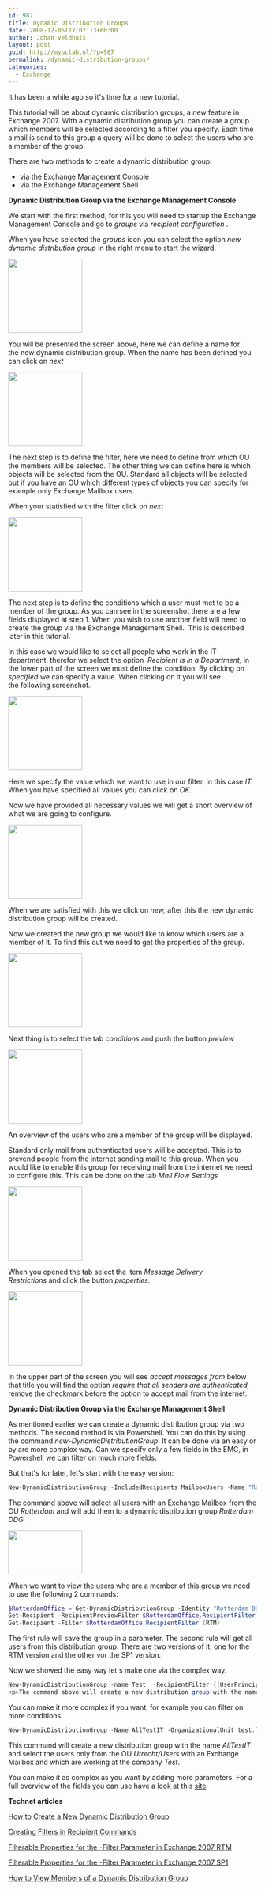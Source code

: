 ```yaml
---
id: 987
title: Dynamic Distribution Groups
date: 2008-12-05T17:07:13+00:00
author: Johan Veldhuis
layout: post
guid: http://myuclab.nl/?p=987
permalink: /dynamic-distribution-groups/
categories:
  - Exchange
---
```

It has been a while ago so it's time for a new tutorial.</p>
<p>This tutorial will be about dynamic distribution groups, a new feature in Exchange 2007. With a dynamic distribution group you can create a group which members will be selected according to a filter you specify. Each time a mail is send to this group a query will be done to select the users who are a member of the group.</p>
<p>There are two methods to create a dynamic distribution group:</p>
<ul>
<li>via the Exchange Management Console</li>
<li>via the Exchange Management Shell</li>
</ul>
<p><strong>Dynamic Distribution Group via the Exchange Management Console</strong></p>
<p>We start with the first method, for this you will need to startup the Exchange Management Console and go to <em>groups</em> via <em>recipient configuration </em>.</p>
<p>When you have selected the <em>groups </em>icon you can select the option <em>new dynamic distribution group </em>in the right menu to start the wizard.</p>
<p><a href="https://myuclab.nl/wp-content/uploads/2008/12/step1.jpg"><img class="alignnone size-thumbnail wp-image-965" title="Dynamic Distribution group wizard" src="https://myuclab.nl/wp-content/uploads/2008/12/step1-150x150.jpg" alt="" width="150" height="150" /></a></p>
<p>You will be presented the screen above, here we can define a name for the new dynamic distribution group. When the name has been defined you can click on <em>next</em></p>
<p><a href="https://myuclab.nl/wp-content/uploads/2008/12/step2.jpg"><img class="alignnone size-thumbnail wp-image-966" title="Dynamic Distribution Group - filter settings" src="https://myuclab.nl/wp-content/uploads/2008/12/step2-150x150.jpg" alt="" width="150" height="150" /></a></p>
<p>The next step is to define the filter, here we need to define from which OU the members will be selected. The other thing we can define here is which objects will be selected from the OU. Standard all objects will be selected but if you have an OU which different types of objects you can specify for example only Exchange Mailbox users.</p>
<p>When your statisfied with the filter click on <em>next</em></p>
<p><a href="https://myuclab.nl/wp-content/uploads/2008/12/step3.jpg"><img class="alignnone size-thumbnail wp-image-967" title="Dynamic Distribution Group - conditions" src="https://myuclab.nl/wp-content/uploads/2008/12/step3-150x150.jpg" alt="" width="150" height="150" /></a></p>
<p>The next step is to define the conditions which a user must met to be a member of the group. As you can see in the screenshot there are a few fields displayed at step 1. When you wish to use another field will need to create the group via the Exchange Management Shell.  This is described later in this tutorial.</p>
<p>In this case we would like to select all people who work in the IT department, therefor we select the option  <em>Recipient is in a Department, </em>in the lower part of the screen we must define the condition. By clicking on <em>specified </em>we can specify a value. When clicking on it you will see the following screenshot.</p>
<p><a href="https://myuclab.nl/wp-content/uploads/2008/12/step3a.jpg"><img class="alignnone size-thumbnail wp-image-968" title="Dynamic Distribution Group - Specify department" src="https://myuclab.nl/wp-content/uploads/2008/12/step3a-150x150.jpg" alt="" width="150" height="150" /></a></p>
<p>Here we specify the value which we want to use in our filter, in this case <em>IT. </em>When you have specified all values you can click on <em>OK.</em></p>
<p>Now we have provided all necessary values we will get a short overview of what we are going to configure.</p>
<p><a href="https://myuclab.nl/wp-content/uploads/2008/12/step4.jpg"><img class="alignnone size-thumbnail wp-image-969" title="Dynamic Distribution Group - New" src="https://myuclab.nl/wp-content/uploads/2008/12/step4-150x150.jpg" alt="" width="150" height="150" /></a></p>
<p>When we are satisfied with this we click on <em>new, </em>after this the new dynamic distribution group will be created.</p>
<p>Now we created the new group we would like to know which users are a member of it. To find this out we need to get the properties of the group.</p>
<p><a href="https://myuclab.nl/wp-content/uploads/2008/12/members.jpg"><img class="alignnone size-thumbnail wp-image-970" title="Dynamic Distribution Group - Conditions tab" src="https://myuclab.nl/wp-content/uploads/2008/12/members-150x150.jpg" alt="" width="150" height="150" /></a></p>
<p>Next thing is to select the tab <em>conditions </em>and push the button <em>preview</em></p>
<p><a href="https://myuclab.nl/wp-content/uploads/2008/12/members_2.jpg"><img class="alignnone size-thumbnail wp-image-971" title="Dynamic Distribution Group - Preview" src="https://myuclab.nl/wp-content/uploads/2008/12/members_2-150x150.jpg" alt="" width="150" height="150" /></a></p>
<p>An overview of the users who are a member of the group will be displayed.</p>
<p>Standard only mail from authenticated users will be accepted. This is to prevend people from the internet sending mail to this group. When you would like to enable this group for receiving mail from the internet we need to configure this. This can be done on the tab <em>Mail Flow Settings</em></p>
<p><a href="https://myuclab.nl/wp-content/uploads/2008/12/messagedelivery.jpg"><img class="alignnone size-thumbnail wp-image-972" title="Dynamic Distribution Group - Mail Flow Settings tab" src="https://myuclab.nl/wp-content/uploads/2008/12/messagedelivery-150x150.jpg" alt="" width="150" height="150" /></a></p>
<p>When you opened the tab select the item <em>Message Delivery Restrictions </em>and click the button <em>properties.</em></p>
<p><a href="https://myuclab.nl/wp-content/uploads/2008/12/messagedelivery_2.jpg"><img class="alignnone size-thumbnail wp-image-973" title="Dynamic Distribution Group - Message Delivery Restrictions" src="https://myuclab.nl/wp-content/uploads/2008/12/messagedelivery_2-150x150.jpg" alt="" width="150" height="150" /></a></p>
<p>In the upper part of the screen you will see <em>accept messages from </em>below that title you will find the option <em>require that all senders are authenticated, </em>remove the checkmark before the option to accept mail from the internet. </p>
<p><strong>Dynamic Distribution Group via the Exchange Management Shell</strong></p>
<p>As mentioned earlier we can create a dynamic distribution group via two methods. The second method is via Powershell. You can do this by using the command <em>new-DynamicDistributionGroup</em>. It can be done via an easy or by are more complex way. Can we specify only a few fields in the EMC, in Powershell we can filter on much more fields.</p>
<p>But that's for later, let's start with the easy version:</p>

```PowerShell
New-DynamicDistributionGroup -IncludedRecipients MailboxUsers -Name "Rotterdam DDG" -OrganizationalUnit Rotterdam
```

<p>The command above will select all users with an Exchange Mailbox from the OU <em>Rotterdam </em>and will add them to a dynamic distribution group <em>Rotterdam DDG.</em></p>
<p><em><a href="https://myuclab.nl/wp-content/uploads/2008/12/new-ddg.jpg"><img class="alignnone size-thumbnail wp-image-977" title="New-DynamicDistributionGroup" src="https://myuclab.nl/wp-content/uploads/2008/12/new-ddg-150x89.jpg" alt="" width="150" height="89" /></a></em></p>
<p>When we want to view the users who are a member of this group we need to use the following 2 commands:</p>

```PowerShell
$RotterdamOffice = Get-DynamicDistributionGroup -Identity "Rotterdam DDG"
Get-Recipient -RecipientPreviewFilter $RotterdamOffice.RecipientFilter (SP1)
Get-Recipient -Filter $RotterdamOffice.RecipientFilter (RTM)
```

<p>The first rule will save the group in a parameter. The second rule will get all users from this distribution group. There are two versions of it, one for the RTM version and the other vor the SP1 version.</p>
<p>Now we showed the easy way let's make one via the complex way.</p>

```PowerShell
New-DynamicDistributionGroup -name Test  -RecipientFilter {(UserPrincipalName -like </em><em>'*@test.local'</em><em>)}</em></p>
<p>The command above will create a new distribution group with the name <em>Test. </em>Here we select only users with a UPN that ends with <em>test.local
```

<p>You can make it more complex if you want, for example you can filter on more conditions</p>

```PowerShell
New-DynamicDistributionGroup -Name AllTestIT -OrganizationalUnit test.local/Utrecht/Users -RecipientFilter { ((RecipientType -eq 'UserMailbox') -and (Company -eq 'Test')) }
```

<p>This command will create a new distribution group with the name <em>AllTestIT </em>and select the users only from the OU <em>Utrecht/Users </em>with an Exchange Mailbox and which are working at the company <em>Test</em>.</p>
<p>You can make it as complex as you want by adding more parameters. For a full overview of the fields you can use have a look at this <a href="http://technet.microsoft.com/en-us/library/bb738155.aspx" target="_blank">site</a></p>
<p><strong>Technet articles</strong></p>
<p><a href="http://technet.microsoft.com/en-us/library/aa996561.aspx" target="_blank">How to Create a New Dynamic Distribution Group</a></p>
<p><a href="http://technet.microsoft.com/en-us/library/bb124268.aspx" target="_blank">Creating Filters in Recipient Commands</a></p>
<p><a href="http://technet.microsoft.com/en-us/library/bb430744.aspx" target="_blank">Filterable Properties for the -Filter Parameter in Exchange 2007 RTM</a></p>
<p><a href="http://technet.microsoft.com/en-us/library/bb738155.aspx" target="_blank">Filterable Properties for the -Filter Parameter in Exchange 2007 SP1</a></p>
<p><a href="http://technet.microsoft.com/en-us/library/bb232019.aspx" target="_blank">How to View Members of a Dynamic Distribution Group</a>
